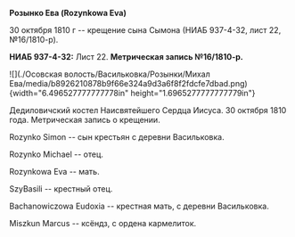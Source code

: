 **Розынко Ева (Rozynkowa Eva)**

30 октября 1810 г -- крещение сына Сымона (НИАБ 937-4-32, лист 22,
№16/1810-р).

**НИАБ 937-4-32:** Лист 22. **Метрическая запись №16/1810-р.**

![](./Осовская волость/Васильковка/Розынки/Михал Ева/media/b8926210878b9f66e324a9d3a6f8f2fdcfe7dbad.png){width="6.496527777777778in"
height="1.6965277777777779in"}

Дедиловичский костел Наисвятейшего Сердца Иисуса. 30 октября 1810 года.
Метрическая запись о крещении.

Rozynko Simon -- сын крестьян с деревни Васильковка.

Rozynko Michael -- отец.

Rozynkowa Eva -- мать.

SzyBasili -- крестный отец.

Bachanowiczowa Eudoxia -- крестная мать, с деревни Васильковка.

Miszkun Marcus -- ксёндз, с ордена кармелиток.
